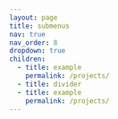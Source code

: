 ```yaml
---
layout: page
title: submenus
nav: true
nav_order: 8
dropdown: true
children:
  - title: example
    permalink: /projects/
  - title: divider
  - title: example
    permalink: /projects/
---
```

